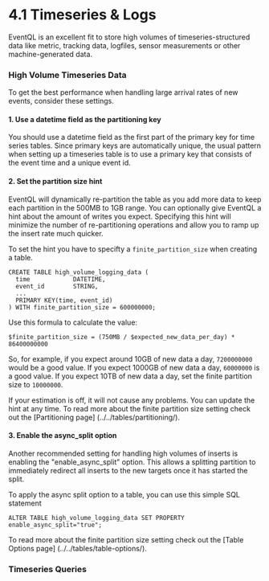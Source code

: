 4.1 Timeseries & Logs
=====================

EventQL is an excellent fit to store high volumes of timeseries-structured data
like metric, tracking data, logfiles, sensor measurements or other
machine-generated data.

### High Volume Timeseries Data

To get the best performance when handling large arrival rates of new events,
consider these settings.

#### 1. Use a datetime field as the partitioning key

You should use a datetime field as the first part of the primary key for time
series tables. Since primary keys are automatically unique, the usual pattern
when setting up a timeseries table is to use a primary key that consists of the
event time and a unique event id.

#### 2. Set the partition size hint

EventQL will dynamically re-partition the table as you add more data to keep
each partition in the 500MB to 1GB range. You can optionally give EventQL a hint
about the amount of writes you expect. Specifying this hint will minimize the
number of re-partitioning operations and allow you to ramp up the insert rate
much quicker.

To set the hint you have to specifty a `finite_partition_size` when creating a
table.

    CREATE TABLE high_volume_logging_data (
      time            DATETIME,
      event_id        STRING,
      ...
      PRIMARY KEY(time, event_id)
    ) WITH finite_partition_size = 600000000;

Use this formula to calculate the value:

    $finite_partition_size = (750MB / $expected_new_data_per_day) * 86400000000

So, for example, if you expect around 10GB of new data a day, `7200000000` would be
a good value. If you expect 1000GB of new data a day, `60000000` is a good value.
If you expect 10TB of new data a day, set the finite partition size to `10000000`.

If your estimation is off, it will not cause any problems. You can update the
hint at any time. To read more about the finite partition size setting check out
the [Partitioning page] (../../tables/partitioning/).

#### 3. Enable the async_split option

Another recommended setting for handling high volumes of inserts is enabling the
"enable_async_split" option. This allows a splitting partition to immediately
redirect all inserts to the new targets once it has started the split.

To apply the async split option to a table, you can use this simple SQL
statement

    ALTER TABLE high_volume_logging_data SET PROPERTY enable_async_split="true";

To read more about the finite partition size setting check out the
[Table Options page] (../../tables/table-options/).


### Timeseries Queries
